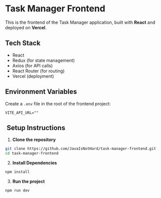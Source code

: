 # Task Manager Frontend

This is the frontend of the Task Manager application, built with **React** and deployed on **Vercel**.

## Tech Stack
- React
- Redux (for state management)
- Axios (for API calls)
- React Router (for routing)
- Vercel (deployment)

## Environment Variables

Create a `.env` file in the root of the frontend project:
```
VITE_API_URL=""
```

## ️ Setup Instructions

1. **Clone the repository**

```bash
git clone https://github.com/JavaIsNotHard/task-manager-frontend.git
cd task-manager-frontend
```

2. **Install Dependencies**
```bash
npm install
```

3. **Run the project**
```bash
npm run dev
```